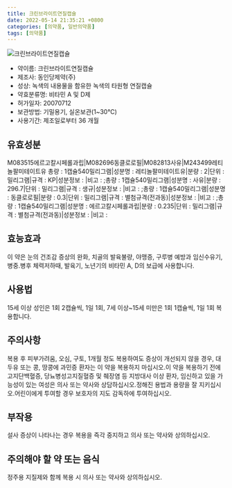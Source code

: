 ```yaml
---
title: 크린브라이트연질캡슐
date: 2022-05-14 21:35:21 +0800
categories: [의약품, 일반의약품]
tags: [의약품]
---
```

![크린브라이트연질캡슐](https://nedrug.mfds.go.kr/pbp/cmn/itemImageDownload/147427863758000012)

- 약이름: 크린브라이트연질캡슐
- 제조사: 동인당제약(주)
- 성상: 녹색의 내용물을 함유한 녹색의 타원형 연질캡슐
- 약효분류명: 비타민 A 및 D제
- 허가일자: 20070712
- 보관방법: 기밀용기, 실온보관(1~30℃)
- 사용기간: 제조일로부터 36 개월
## 유효성분
M083515에르고칼시페롤과립|M082696동클로로필|M082813사유|M243499레티놀팔미테이트유
총량 : 1캡슐540밀리그램|성분명 : 레티놀팔미테이트유|분량 : 2|단위 : 밀리그램|규격 : KP|성분정보 : |비고 : ;총량 : 1캡슐540밀리그램|성분명 : 사유|분량 : 296.7|단위 : 밀리그램|규격 : 생규|성분정보 : |비고 : ;총량 : 1캡슐540밀리그램|성분명 : 동클로로필|분량 : 0.3|단위 : 밀리그램|규격 : 별첨규격(전과동)|성분정보 : |비고 : ;총량 : 1캡슐540밀리그램|성분명 : 에르고칼시페롤과립|분량 : 0.235|단위 : 밀리그램|규격 : 별첨규격(전과동)|성분정보 : |비고 :
## 효능효과
이 약은 눈의 건조감 증상의 완화, 치골의 발육불량, 야맹증, 구루병 예방과 임신수유기, 병중.병후 체력저하때, 발육기, 노년기의 비타민 A, D의 보급에 사용합니다.
## 사용법
15세 이상 성인은 1회 2캡슐씩, 1일 1회, 7세 이상~15세 미만은 1회 1캡슐씩, 1일 1회 복용합니다.
## 주의사항
복용 후 피부가려움, 오심, 구토, 1개월 정도 복용하여도 증상이 개선되지 않을 경우, 대두유 또는 콩, 땅콩에 과민증 환자는 이 약을 복용하지 마십시오.이 약을 복용하기 전에 고지단백혈증, 당뇨병성고지질혈증 및 췌장염 등 지방대사 이상 환자, 임신하고 있을 가능성이 있는 여성은 의사 또는 약사와 상담하십시오.정해진 용법과 용량을 잘 지키십시오.어린이에게 투여할 경우 보호자의 지도 감독하에 투여하십시오.
## 부작용
설사 증상이 나타나는 경우 복용을 즉각 중지하고 의사 또는 약사와 상의하십시오.
## 주의해야 할 약 또는 음식
정주용 지질제와 함께 복용 시 의사 또는 약사와 상의하십시오.
